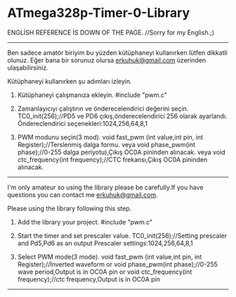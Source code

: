 # ATmega328p-Timer-0-Library


ENGLİSH REFERENCE İS DOWN OF THE PAGE.
//Sorry for my English.;) 

******************************************************************************************
Ben sadece amatör biriyim bu yüzden kütüphaneyi kullanırken lütfen dikkatli olunuz.
Eğer bana bir sorunuz olursa erkuhuk@gmail.com üzerinden ulaşabilirsiniz.

Kütüphaneyi kullanırken şu adımları izleyin.
1) Kütüphaneyi çalışmanıza ekleyin.
#include "pwm.c"

2) Zamanlayıcıyı çalıştırın ve önderecelendirici değerini seçin.
TC0_init(256);//PD5 ve PD6 çıkış,önderecelendirici 256 olarak ayarlandı.
Öndereclendirici seçenekleri:1024,256,64,8,1


3) PWM modunu seçin(3 mod).
void fast_pwm (int value,int pin, int Register);//Terslenmiş dalga formu.
veya
void phase_pwm(int phase);//0-255 dalga periyotu),Çıkış OC0A pininden alınacak.
veya
void ctc_frequency(int frequency);//CTC frekansı,Çıkış OC0A pininden alınacak.

******************************************************************************************

I'm only amateur so using the library please be carefully.If you have questions you can
contact me erkuhuk@gmail.com.


Please using the library following this step.


1) Add the library your project.
#include "pwm.c"
 
2) Start the timer and set prescaler value.
TC0_init(256);//Setting prescaler and Pd5,Pd6 as an output
Prescaler settings:1024,256,64,8,1


3) Select PWM mode(3 mode).
void fast_pwm (int value,int pin, int Register);//İnverted waveform
or
void phase_pwm(int phase);//0-255 wave period,Output is in OC0A pin
or
void ctc_frequency(int frequency);//ctc frequency,Output is in OC0A pin

******************************************************************************************
